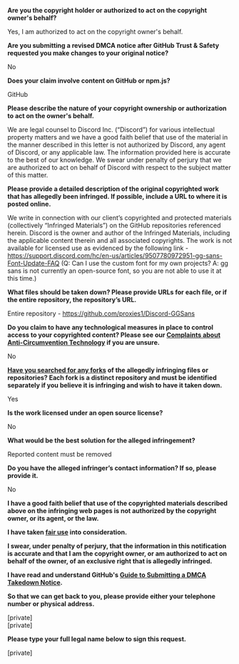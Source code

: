 **Are you the copyright holder or authorized to act on the copyright owner's behalf?**

Yes, I am authorized to act on the copyright owner's behalf.

**Are you submitting a revised DMCA notice after GitHub Trust & Safety requested you make changes to your original notice?**

No

**Does your claim involve content on GitHub or npm.js?**

GitHub

**Please describe the nature of your copyright ownership or authorization to act on the owner's behalf.**

We are legal counsel to Discord Inc. (“Discord”) for various intellectual property matters and we have a good faith belief that use of the material in the manner described in this letter is not authorized by Discord, any agent of Discord, or any applicable law.  The information provided here is accurate to the best of our knowledge.  We swear under penalty of perjury that we are authorized to act on behalf of Discord with respect to the subject matter of this matter.

**Please provide a detailed description of the original copyrighted work that has allegedly been infringed. If possible, include a URL to where it is posted online.**

We write in connection with our client’s copyrighted and protected materials (collectively “Infringed Materials”) on the GitHub repositories referenced herein. Discord is the owner and author of the Infringed Materials, including the applicable content therein and all associated copyrights. The work is not available for licensed use as evidenced by the following link - https://support.discord.com/hc/en-us/articles/9507780972951-gg-sans-Font-Update-FAQ (Q: Can I use the custom font for my own projects? A: gg sans is not currently an open-source font, so you are not able to use it at this time.)

**What files should be taken down? Please provide URLs for each file, or if the entire repository, the repository’s URL.**

Entire repository - https://github.com/proxies1/Discord-GGSans

**Do you claim to have any technological measures in place to control access to your copyrighted content? Please see our <a href="https://docs.github.com/articles/guide-to-submitting-a-dmca-takedown-notice#complaints-about-anti-circumvention-technology">Complaints about Anti-Circumvention Technology</a> if you are unsure.**

No

**<a href="https://docs.github.com/articles/dmca-takedown-policy#b-what-about-forks-or-whats-a-fork">Have you searched for any forks</a> of the allegedly infringing files or repositories? Each fork is a distinct repository and must be identified separately if you believe it is infringing and wish to have it taken down.**

Yes

**Is the work licensed under an open source license?**

No

**What would be the best solution for the alleged infringement?**

Reported content must be removed

**Do you have the alleged infringer’s contact information? If so, please provide it.**

No

**I have a good faith belief that use of the copyrighted materials described above on the infringing web pages is not authorized by the copyright owner, or its agent, or the law.**

**I have taken <a href="https://www.lumendatabase.org/topics/22">fair use</a> into consideration.**

**I swear, under penalty of perjury, that the information in this notification is accurate and that I am the copyright owner, or am authorized to act on behalf of the owner, of an exclusive right that is allegedly infringed.**

**I have read and understand GitHub's <a href="https://docs.github.com/articles/guide-to-submitting-a-dmca-takedown-notice/">Guide to Submitting a DMCA Takedown Notice</a>.**

**So that we can get back to you, please provide either your telephone number or physical address.**

[private]  
[private]

**Please type your full legal name below to sign this request.**

[private]
